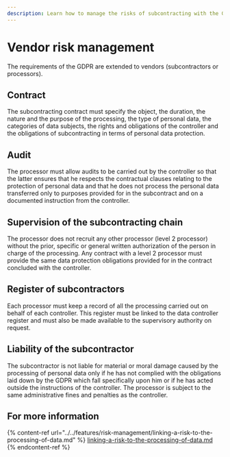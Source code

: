 ```yaml
---
description: Learn how to manage the risks of subcontracting with the GDPR.
---
```


# Vendor risk management

The requirements of the GDPR are extended to vendors (subcontractors or processors).

## Contract

The subcontracting contract must specify the object, the duration, the nature and the purpose of the processing, the type of personal data, the categories of data subjects, the rights and obligations of the controller and the obligations of subcontracting in terms of personal data protection.

## Audit

The processor must allow audits to be carried out by the controller so that the latter ensures that he respects the contractual clauses relating to the protection of personal data and that he does not process the personal data transferred only to purposes provided for in the subcontract and on a documented instruction from the controller.

## Supervision of the subcontracting chain

The processor does not recruit any other processor (level 2 processor) without the prior, specific or general written authorization of the person in charge of the processing. Any contract with a level 2 processor must provide the same data protection obligations provided for in the contract concluded with the controller.

## Register of subcontractors

Each processor must keep a record of all the processing carried out on behalf of each controller. This register must be linked to the data controller register and must also be made available to the supervisory authority on request.

## Liability of the subcontractor

The subcontractor is not liable for material or moral damage caused by the processing of personal data only if he has not complied with the obligations laid down by the GDPR which fall specifically upon him or if he has acted outside the instructions of the controller. The processor is subject to the same administrative fines and penalties as the controller.

## For more information

{% content-ref url="../../features/risk-management/linking-a-risk-to-the-processing-of-data.md" %}
[linking-a-risk-to-the-processing-of-data.md](../../features/risk-management/linking-a-risk-to-the-processing-of-data.md)
{% endcontent-ref %}
